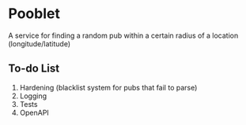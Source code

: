 # Pooblet

A service for finding a random pub within a certain radius of a location (longitude/latitude)

## To-do List
1. Hardening (blacklist system for pubs that fail to parse)
2. Logging
3. Tests
4. OpenAPI